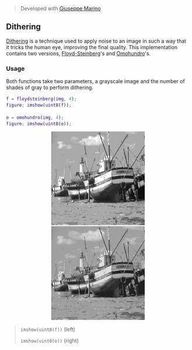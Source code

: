 > Developed with [Giuseppe Marino](https://github.com/giuseppe16180)

## Dithering

[Dithering](https://en.wikipedia.org/wiki/Dither) is a technique used to apply noise to an image in such a way that it tricks the human eye, improving the final quality. This implementation contains two versions, [Floyd-Steinberg](https://en.wikipedia.org/wiki/Floyd–Steinberg_dithering)'s and [Omohundro](https://omohundro.files.wordpress.com/2009/03/omohundro90_floyd_steinberg_dithering.pdf)'s.

### Usage

Both functions take two parameters, a grayscale image and the number of shades of gray to perform dithering.

```matlab
f = floydsteinberg(img, 4);
figure; imshow(uint8(f));

o = omohundro(img, 4);
figure; imshow(uint8(o));
```

<p align="center">
  <img width="256" src="floydsteinberg.png">
  <img width="256" src="omohundro.png">
</p>

> `imshow(uint8(f))` (left)
>
> `imshow(uint8(o))` (right)
